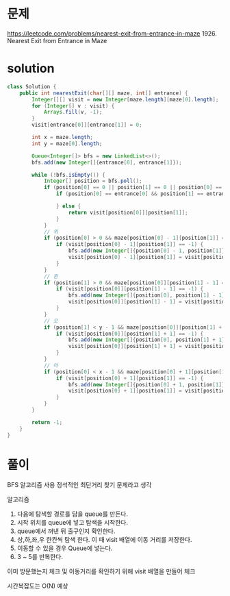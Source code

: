 # 문제
https://leetcode.com/problems/nearest-exit-from-entrance-in-maze
1926. Nearest Exit from Entrance in Maze

# solution
```java
class Solution {
    public int nearestExit(char[][] maze, int[] entrance) {
        Integer[][] visit = new Integer[maze.length][maze[0].length];
        for (Integer[] v : visit) {
            Arrays.fill(v, -1);
        }
        visit[entrance[0]][entrance[1]] = 0;

        int x = maze.length;
        int y = maze[0].length;

        Queue<Integer[]> bfs = new LinkedList<>();
        bfs.add(new Integer[]{entrance[0], entrance[1]});

        while (!bfs.isEmpty()) {
            Integer[] position = bfs.poll();
            if (position[0] == 0 || position[1] == 0 || position[0] == x - 1 || position[1] == y - 1) {
                if (position[0] == entrance[0] && position[1] == entrance[1]) {

                } else {
                    return visit[position[0]][position[1]];
                }
            }
            // 위
            if (position[0] > 0 && maze[position[0] - 1][position[1]] == '.') {
                if (visit[position[0] - 1][position[1]] == -1) {
                    bfs.add(new Integer[]{position[0] - 1, position[1]});
                    visit[position[0] - 1][position[1]] = visit[position[0]][position[1]] + 1;
                }
            }
            // 왼
            if (position[1] > 0 && maze[position[0]][position[1] - 1] == '.') {
                if (visit[position[0]][position[1] - 1] == -1) {
                    bfs.add(new Integer[]{position[0], position[1] - 1});
                    visit[position[0]][position[1] - 1] = visit[position[0]][position[1]] + 1;
                }
            }
            // 오
            if (position[1] < y - 1 && maze[position[0]][position[1] + 1] == '.') {
                if (visit[position[0]][position[1] + 1] == -1) {
                    bfs.add(new Integer[]{position[0], position[1] + 1});
                    visit[position[0]][position[1] + 1] = visit[position[0]][position[1]] + 1;
                }
            }
            // 아
            if (position[0] < x - 1 && maze[position[0] + 1][position[1]] == '.') {
                if (visit[position[0] + 1][position[1]] == -1) {
                    bfs.add(new Integer[]{position[0] + 1, position[1]});
                    visit[position[0] + 1][position[1]] = visit[position[0]][position[1]] + 1;
                }
            }
        }

        return -1;
    }
}
```

# 풀이
BFS 알고리즘 사용
정석적인 최단거리 찾기 문제라고 생각

알고리즘
1. 다음에 탐색할 경로를 담을 queue를 만든다.
2. 시작 위치를 queue에 넣고 탐색을 시작한다.
3. queue에서 꺼낸 뒤 출구인지 확인한다.
4. 상,하,좌,우 한칸씩 탐색 한다. 이 때 visit 배열에 이동 거리를 저장한다.
5. 이동할 수 있을 경우 Queue에 넣는다.
6. 3 ~ 5를 반복한다.

이미 방문했는지 체크 및 이동거리를 확인하기 위해 visit 배열을 만들어 체크

시간복잡도는 O(N) 예상